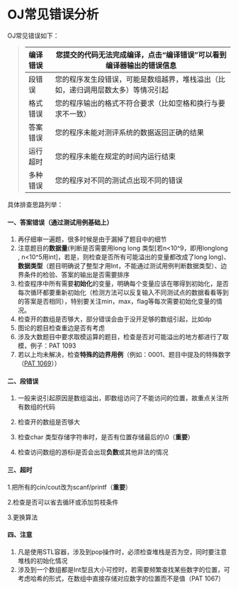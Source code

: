 # OJ常见错误分析

OJ常见错误如下：

> | 编译错误 | 您提交的代码无法完成编译，点击“编译错误”可以看到编译器输出的错误信息 |
> | :------- | ------------------------------------------------------------ |
> | 段错误   | 您的程序发生段错误，可能是数组越界，堆栈溢出（比如，递归调用层数太多）等情况引起 |
> | 格式错误 | 您的程序输出的格式不符合要求（比如空格和换行与要求不一致）   |
> | 答案错误 | 您的程序未能对测评系统的数据返回正确的结果                   |
> | 运行超时 | 您的程序未能在规定的时间内运行结束                           |
> | 多种错误 | 您的程序对不同的测试点出现不同的错误                         |

具体排查思路列举：

#### 一、答案错误（通过测试用例基础上）

1. 再仔细审一遍题，很多时候是由于漏掉了题目中的细节
2. 注意题目的**数据量**(判断是否需要用long long 类型[若n<10^9，即用longlong , n<10^5用int]，若是，则检查是否所有可能溢出的变量都改成了long long)、**数据类型**（题目明确说了整型才用Int，不能通过测试用例判断数据类型）、边界条件的检验、答案的输出是否需要排序
3. 检查程序中所有需要**初始化**的变量，明确每个变量应该在哪得到初始化，是否每次循环都要重新初始化（检测方法可以反复输入不同测试点的数据看看等到的答案是否相同），特别要关注min，max，flag等每次需要初始化变量的情况。
4. 检查开的数组是否够大，部分错误会由于没开足够的数组引起，比如dp
5. 图论的题目检查重边是否有考虑
6. 涉及大数题目中要求取模运算的题目，检查是否对可能溢出的地方都进行了取模，例子：PAT 1093
7. 若以上均未解决，检查**特殊的边界用例**（例如：0001、题目中提及的特殊数字（[PAT 1069](https://pintia.cn/problem-sets/994805342720868352/problems/994805400954585088)））

#### 二、段错误

1. 一般来说引起原因是数组溢出，即数组访问了不能访问的位置，故重点关注所有数组的代码

2. 检查开的数组是否够大

3. 检查char 类型存储字符串时，是否有位置存储最后的\0（**重要**）

4. 检查访问数组的游标i是否会出现**负数**或其他非法的情况


#### 三、超时

1.把所有的cin/cout改为scanf/printf（**重要**）

2.检查是否可以省去循环或添加剪枝条件

3.更换算法



#### 四、注意

1. 凡是使用STL容器，涉及到pop操作时，必须检查堆栈是否为空，同时要注意堆栈的初始化情况
2. 涉及到一个数组都是Int型且大小可控时，若需要频繁查找某些数字的位置，可考虑哈希的形式，在数组中直接存储对应数字的位置而不是值（PAT 1067）



